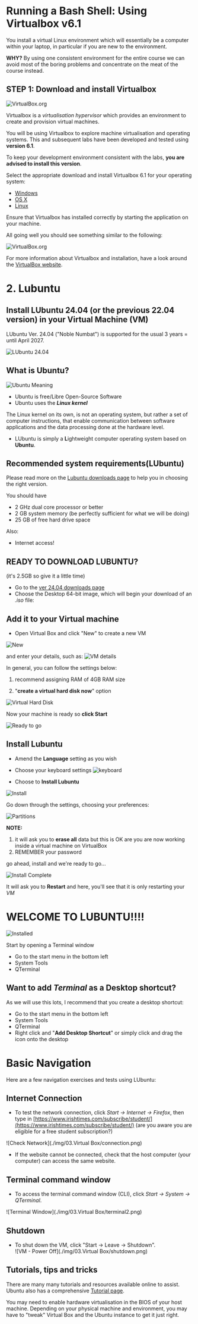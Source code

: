# Running a Bash Shell:  Using Virtualbox v6.1

You install a virtual Linux environment which will essentially be a computer within your laptop, in particular if you are new to the environment.

**WHY?** By using one consistent environment for the entire course we can avoid most of the boring problems and concentrate on the meat of the course instead. 

## STEP 1: Download and install Virtualbox 

![VirtualBox.org](./img/virtualbox1.png)

Virtualbox is a *virtualisation hypervisor* which provides an environment to create and provision virtual machines.

You will be using Virtualbox to explore machine virtualisation and operating systems. This and subsequent labs have been developed and tested using **version 6.1**. 

To keep your development environment consistent with the labs, **you are advised to install this version**.

Select the appropriate download and install Virtualbox 6.1 for your operating system:

- [Windows](https://download.virtualbox.org/virtualbox/6.1.8/VirtualBox-6.1.8-137981-Win.exe)
- [OS X](https://download.virtualbox.org/virtualbox/6.1.8/VirtualBox-6.1.8-137981-OSX.dmg)
- [Linux](https://www.virtualbox.org/wiki/Linux_Downloads)

Ensure that Virtualbox has installed correctly by starting the application on your machine.

All going well you should see something similar to the following:

![VirtualBox.org](./img/virtualbox2.png)

For more information about Virtualbox and installation, have a look around the [VirtualBox website](https://www.virtualbox.org/). 

# 2. Lubuntu 

## Install LUbuntu 24.04 (or the previous 22.04 version) in your Virtual Machine (VM)


LUbuntu Ver. 24.04 ("Noble Numbat") is supported for the usual 3 years = until April 2027.

![LUbuntu 24.04](./img/jellyfish.png)

## What is Ubuntu?

![Ubuntu Meaning](./img/ubuntuMeaning.png)

- Ubuntu is free/Libre Open-Source Software
- Ubuntu uses the ***Linux kernel***

The Linux kernel on its own, is not an operating system, but rather a set of computer instructions, that enable communication between software applications and the data processing done at the hardware level.

- LUbuntu is simply a **L**ightweight computer operating system based on **Ubuntu**.

## Recommended system requirements(LUbuntu)

Please read more on the [Lubuntu downloads page](https://lubuntu.me/downloads/) to help you in choosing the right version.

You should have

- 2 GHz dual core processor or better
- 2 GB system memory (be perfectly sufficient for what we will be doing)
- 25 GB of free hard drive space

 Also:

- Internet access!

## READY TO DOWNLOAD LUBUNTU?

(it's 2.5GB so give it a little time)

- Go to the [ver 24.04 downloads page](https://lubuntu.me/downloads/) 
- Choose the Desktop 64-bit image, which will begin your download of an *.iso* file:

## Add it to your Virtual machine

- Open Virtual Box and click "New" to create a new VM

![New](./img/NEW.jpg)

and enter your details, such as:
![VM details](./img/VMI24.PNG)

In general, you can follow the settings below:

1. recommend assigning RAM of 4GB RAM size

2. "**create a virtual hard disk now**" option 

![Virtual Hard Disk](./img/VDI24.png)

Now your machine is ready so **click Start**

![Ready to go](./img/ready.PNG)

## Install Lubuntu

- Amend the **Language** setting as you wish
- Choose your keyboard settings
  ![keyboard](./img/keyboard.PNG)

- Choose to **Install Lubuntu**

![Install](./img/install.png)

Go down through the settings, choosing your preferences:

![Partitions](./img/settings.PNG)

**NOTE:** 

1) it will ask you to **erase all** data but this is OK are you are now working inside a virtual machine on VirtualBox
2) REMEMBER your password

go ahead, install and we're ready to go... 

![Install Complete](./img/finished.PNG)

It will ask you to **Restart** and here, you'll see that it is only restarting your *VM*

# WELCOME TO LUBUNTU!!!!

![Installed](./img/desktop.PNG)

Start by opening a Terminal window

- Go to the start menu in the bottom left
- System Tools
- QTerminal

## Want to add *Terminal* as a Desktop shortcut?

As we will use this lots, I recommend that you create a desktop shortcut: 

- Go to the start menu in the bottom left
- System Tools
- QTerminal
- Right click and "**Add Desktop Shortcut**" or simply click and drag the icon onto the desktop

# Basic Navigation

Here are a few navigation exercises and tests using LUbuntu:

## Internet Connection

- To test the network connection, click *Start -> Internet -> Firefox*, then type in [https://www.irishtimes.com/subscribe/student/](https://www.irishtimes.com/subscribe/student/) (are you aware you are eligible for a free student subscription?)


![Check Network](./img/03.Virtual Box/connection.png)

- If the website cannot be connected, check that the host computer (your computer) can access the same website.

## Terminal command window

- To access the terminal command window (CLI), click *Start -> System -> QTerminal*. 

![Terminal Window](./img/03.Virtual Box/terminal2.png)

## Shutdown

- To shut down the VM, click "Start -> Leave -> Shutdown".  
  ![VM - Power Off](./img/03.Virtual Box/shutdown.png)

## Tutorials, tips and tricks

There are many many tutorials and resources available online to assist. Ubuntu also has a comprehensive [Tutorial page](https://tutorials.ubuntu.com/).

You may need to enable hardware virtualisation in the BIOS of your host machine.
Depending on your physical machine and environment, you may have to "tweak" Virtual Box and the Ubuntu instance to get it just right.
